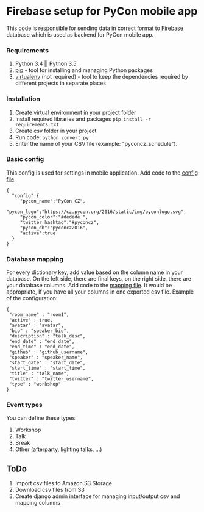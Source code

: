 # Firebase setup for PyCon mobile app

This code is responsible for sending data in correct format to [Firebase](https://firebase.google.com/) database which is used as backend for PyCon mobile app. 

### Requirements
1. Python 3.4 || Python 3.5
2. [pip](https://pypi.python.org/pypi/pip/1.0.2) - tool for installing and managing Python packages
3. [virtualenv](http://docs.python-guide.org/en/latest/dev/virtualenvs/) (not required) - tool to keep the dependencies required by different projects in separate places
 
### Installation
1. Create virtual environment in your project folder
2. Install required libraries and packages
   <code>pip install -r requirements.txt</code>
3. Create csv folder in your project
4. Run code:
   <code>python convert.py</code>
5. Enter the name of your CSV file (example: "pyconcz_schedule").

### Basic config
This config is used for settings in mobile application. Add code to the [config file](https://github.com/SvetlanaM/csvToFirebase-PyConMobileApp/blob/master/config.json).
<pre><code>{  
  "config":{  
     "pycon_name":"PyCon CZ",
     "pycon_logo":"https://cz.pycon.org/2016/static/img/pyconlogo.svg",
     "pycon_color":"#dedede ",
     "twitter_hashtag":"#pyconcz",
     "pycon_db":"pyconcz2016",
     "active":true
  }
}</code></pre>

### Database mapping
For every dictionary key, add value based on the column name in your database. On the left side, there are final keys, on the right side, there are your database columns. Add code to the [mapping file](https://github.com/SvetlanaM/csvToFirebase-PyConMobileApp/blob/master/mapping.json). It would be appropriate, If you have all your columns in one exported csv file. Example of the configuration:
<pre><code>{
 "room_name" : "room1",
 "active" : true,
 "avatar" : "avatar",
 "bio" : "speaker_bio",
 "description" : "talk_desc",
 "end_date" : "end_date",
 "end_time" : "end_date",
 "github" : "github_username",
 "speaker" : "speaker_name",
 "start_date" : "start_date",
 "start_time" : "start_time",
 "title" : "talk_name",
 "twitter" : "twitter_username",
 "type" : "workshop"
}</code></pre>

### Event types
You can define these types:

1. Workshop
2. Talk
3. Break
4. Other (afterparty, lighting talks, ...)

## ToDo
1. Import csv files to Amazon S3 Storage
2. Download csv files from S3
3. Create django admin interface for managing input/output csv and mapping columns
